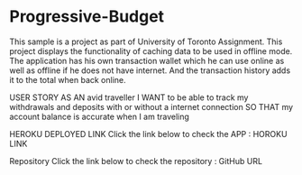 # Progressive-Budget

This sample is a project as part of University of Toronto Assignment. This project displays the functionality of caching data to be used in offline mode. The application has his own transaction wallet which he can use online as well as offline if he does not have internet. And the transaction history adds it to the total when back online.

USER STORY
AS AN avid traveller I WANT to be able to track my withdrawals and deposits with or without a internet connection SO THAT my account balance is accurate when I am traveling

HEROKU DEPLOYED LINK
Click the link below to check the APP : HOROKU LINK

Repository
Click the link below to check the repository : GitHub URL